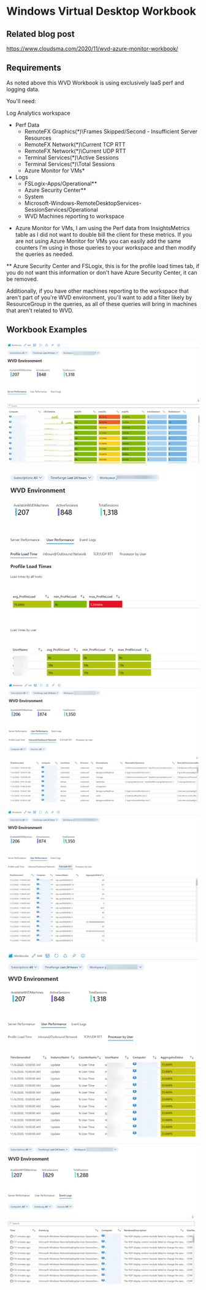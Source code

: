 # Windows Virtual Desktop Workbook

## Related blog post
https://www.cloudsma.com/2020/11/wvd-azure-monitor-workbook/

## Requirements
As noted above this WVD Workbook is using exclusively IaaS perf and logging data.

You'll need:

Log Analytics workspace
- Perf Data
    - RemoteFX Graphics(*)\Frames Skipped/Second - Insufficient Server Resources
    - RemoteFX Network(*)\Current TCP RTT
    - RemoteFX Network(*)\Current UDP RTT
    - Terminal Services(*)\Active Sessions
    - Terminal Services(*)\Total Sessions
    - Azure Monitor for VMs* 
- Logs
    - FSLogix-Apps/Operational**
    - Azure Security Center**
    - System
    - Microsoft-Windows-RemoteDesktopServices-SessionServices/Operational
    - WVD Machines reporting to workspace




* Azure Monitor for VMs, I am using the Perf data from InsightsMetrics table as I did not want to double bill the client for these metrics. If you are not using Azure Monitor for VMs you can easily add the same counters I'm using in those queries to your workspace and then modify the queries as needed.

** Azure Security Center and FSLogix, this is for the profile load times tab, if you do not want this information or don't have Azure Security Center, it can be removed.

Additionally, if you have other machines reporting to the workspace that aren't part of you're WVD environment, you'll want to add a filter likely by ResourceGroup in the queries, as all of these queries will bring in machines that aren't related to WVD.

## Workbook Examples
![image](./images/server.png)

![image](./images/profile.png)

![image](./images/inbound.png)

![image](./images/rtt.png)

![image](./images/processor.png)

![image](./images/logs.png)